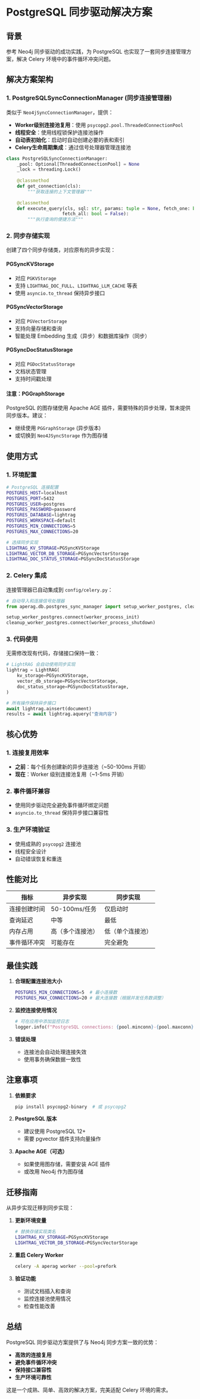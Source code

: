 # PostgreSQL 同步驱动解决方案

## 背景

参考 Neo4j 同步驱动的成功实践，为 PostgreSQL 也实现了一套同步连接管理方案，解决 Celery 环境中的事件循环冲突问题。

## 解决方案架构

### 1. PostgreSQLSyncConnectionManager (同步连接管理器)

类似于 `Neo4jSyncConnectionManager`，提供：
- **Worker级别连接池复用**：使用 `psycopg2.pool.ThreadedConnectionPool`
- **线程安全**：使用线程锁保护连接池操作
- **自动表初始化**：启动时自动创建必要的表和索引
- **Celery生命周期集成**：通过信号处理器管理连接池

```python
class PostgreSQLSyncConnectionManager:
    _pool: Optional[ThreadedConnectionPool] = None
    _lock = threading.Lock()
    
    @classmethod
    def get_connection(cls):
        """获取连接的上下文管理器"""
        
    @classmethod  
    def execute_query(cls, sql: str, params: tuple = None, fetch_one: bool = False, 
                     fetch_all: bool = False):
        """执行查询的便捷方法"""
```

### 2. 同步存储实现

创建了四个同步存储类，对应原有的异步实现：

#### PGSyncKVStorage
- 对应 `PGKVStorage`
- 支持 `LIGHTRAG_DOC_FULL`、`LIGHTRAG_LLM_CACHE` 等表
- 使用 `asyncio.to_thread` 保持异步接口

#### PGSyncVectorStorage  
- 对应 `PGVectorStorage`
- 支持向量存储和查询
- 智能处理 Embedding 生成（异步）和数据库操作（同步）

#### PGSyncDocStatusStorage
- 对应 `PGDocStatusStorage`  
- 文档状态管理
- 支持时间戳处理

#### 注意：PGGraphStorage
PostgreSQL 的图存储使用 Apache AGE 插件，需要特殊的异步处理，暂未提供同步版本。建议：
- 继续使用 `PGGraphStorage` (异步版本)
- 或切换到 `Neo4JSyncStorage` 作为图存储

## 使用方式

### 1. 环境配置

```bash
# PostgreSQL 连接配置
POSTGRES_HOST=localhost
POSTGRES_PORT=5432
POSTGRES_USER=postgres
POSTGRES_PASSWORD=password
POSTGRES_DATABASE=lightrag
POSTGRES_WORKSPACE=default
POSTGRES_MIN_CONNECTIONS=5
POSTGRES_MAX_CONNECTIONS=20

# 选择同步实现
LIGHTRAG_KV_STORAGE=PGSyncKVStorage
LIGHTRAG_VECTOR_DB_STORAGE=PGSyncVectorStorage
LIGHTRAG_DOC_STATUS_STORAGE=PGSyncDocStatusStorage
```

### 2. Celery 集成

连接管理器已自动集成到 `config/celery.py`：

```python
# 自动导入和连接信号处理器
from aperag.db.postgres_sync_manager import setup_worker_postgres, cleanup_worker_postgres

setup_worker_postgres.connect(worker_process_init)
cleanup_worker_postgres.connect(worker_process_shutdown)
```

### 3. 代码使用

无需修改现有代码，存储接口保持一致：

```python
# LightRAG 会自动使用同步实现
lightrag = LightRAG(
    kv_storage=PGSyncKVStorage,
    vector_db_storage=PGSyncVectorStorage, 
    doc_status_storage=PGSyncDocStatusStorage,
)

# 所有操作保持异步接口
await lightrag.ainsert(document)
results = await lightrag.aquery("查询内容")
```

## 核心优势

### 1. 连接复用效率
- **之前**：每个任务创建新的异步连接池（~50-100ms 开销）
- **现在**：Worker 级别连接池复用（~1-5ms 开销）

### 2. 事件循环兼容
- 使用同步驱动完全避免事件循环绑定问题
- `asyncio.to_thread` 保持异步接口兼容性

### 3. 生产环境验证
- 使用成熟的 `psycopg2` 连接池
- 线程安全设计
- 自动错误恢复和重连

## 性能对比

| 指标 | 异步实现 | 同步实现 |
|------|----------|----------|
| 连接创建时间 | 50-100ms/任务 | 仅启动时 |  
| 查询延迟 | 中等 | 最低 |
| 内存占用 | 高（多个连接池） | 低（单个连接池） |
| 事件循环冲突 | 可能存在 | 完全避免 |

## 最佳实践

1. **合理配置连接池大小**
   ```bash
   POSTGRES_MIN_CONNECTIONS=5  # 最小连接数
   POSTGRES_MAX_CONNECTIONS=20 # 最大连接数（根据并发任务数调整）
   ```

2. **监控连接使用情况**
   ```python
   # 可在应用中添加监控日志
   logger.info(f"PostgreSQL connections: {pool.minconn}-{pool.maxconn}")
   ```

3. **错误处理**
   - 连接池会自动处理连接失效
   - 使用事务确保数据一致性

## 注意事项

1. **依赖要求**
   ```bash
   pip install psycopg2-binary  # 或 psycopg2
   ```

2. **PostgreSQL 版本**
   - 建议使用 PostgreSQL 12+ 
   - 需要 pgvector 插件支持向量操作

3. **Apache AGE（可选）**
   - 如果使用图存储，需要安装 AGE 插件
   - 或改用 Neo4j 作为图存储

## 迁移指南

从异步实现迁移到同步实现：

1. **更新环境变量**
   ```bash
   # 替换存储实现类名
   LIGHTRAG_KV_STORAGE=PGSyncKVStorage
   LIGHTRAG_VECTOR_DB_STORAGE=PGSyncVectorStorage
   ```

2. **重启 Celery Worker**
   ```bash
   celery -A aperag worker --pool=prefork
   ```

3. **验证功能**
   - 测试文档插入和查询
   - 监控连接池使用情况
   - 检查性能改善

## 总结

PostgreSQL 同步驱动方案提供了与 Neo4j 同步方案一致的优势：
- **高效的连接复用**
- **避免事件循环冲突** 
- **保持接口兼容性**
- **生产环境可靠性**

这是一个成熟、简单、高效的解决方案，完美适配 Celery 环境的需求。 